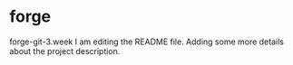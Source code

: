 # forge
forge-git-3.week
I am editing the README file. Adding some more details about the project description.

